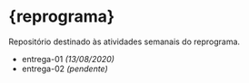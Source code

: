 # {reprograma}

Repositório destinado às atividades semanais do reprograma.

* entrega-01 *(13/08/2020)*
* entrega-02 *(pendente)*
